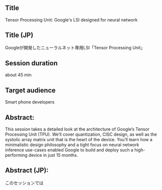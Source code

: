 
## Title

Tensor Processing Unit: Google's LSI designed for neural network

## Title (JP)

Googleが開発したニューラルネット専用LSI「Tensor Processing Unit」

## Session duration

about 45 min

## Target audience

Smart phone developers

## Abstract: 

This session takes a detailed look at the architecture of Google’s Tensor Processing Unit (TPU). We’ll cover quantization, CISC design, as well as the systolic array matrix unit that is the heart of the device. You’ll learn how a minimalistic design philosophy and a tight focus on neural network inference use-cases enabled Google to build and deploy such a high-performing device in just 15 months.

## Abstract (JP):

このセッションでは
